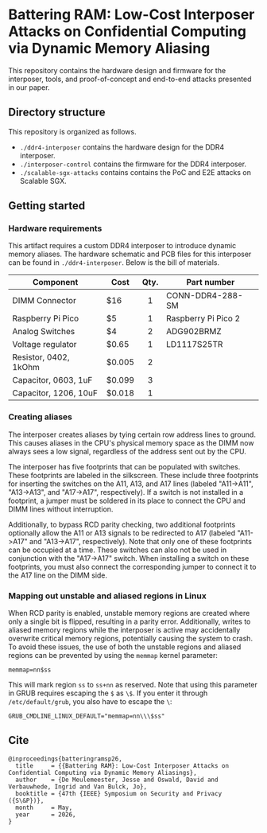 # Battering RAM: Low-Cost Interposer Attacks on Confidential Computing via Dynamic Memory Aliasing

This repository contains the hardware design and firmware for the interposer, tools, and proof-of-concept and end-to-end attacks presented in our paper.



## Directory structure

This repository is organized as follows.

* `./ddr4-interposer` contains the hardware design for the DDR4 interposer.
* `./interposer-control` contains the firmware for the DDR4 interposer.
* `./scalable-sgx-attacks` contains contains the PoC and E2E attacks on Scalable SGX.


## Getting started

### Hardware requirements

This artifact requires a custom DDR4 interposer to introduce dynamic memory aliases. The hardware schematic and PCB files for this interposer can be found in `./ddr4-interposer`. Below is the bill of materials.

| **Component**     | **Cost**  | **Qty.** | **Part number**        |
|-------------------|-------|:----:|---------------------|
| DIMM Connector    | $16   | 1    | CONN-DDR4-288-SM    |
| Raspberry Pi Pico | $5    | 1    | Raspberry Pi Pico 2 |
| Analog Switches   | $4    | 2    | ADG902BRMZ          |
| Voltage regulator | $0.65 | 1    | LD1117S25TR         |
| Resistor, 0402, 1kOhm     | $0.005 | 2    |            |
| Capacitor, 0603, 1uF      | $0.099 | 3    |            |
| Capacitor, 1206, 10uF     | $0.018 | 1    |            |

### Creating aliases

The interposer creates aliases by tying certain row address lines to ground. This causes aliases in the CPU's physical memory space as the DIMM now always sees a low signal, regardless of the address sent out by the CPU.

The interposer has five footprints that can be populated with switches. These footprints are labeled in the silkscreen. These include three footprints for inserting the switches on the A11, A13, and A17 lines (labeled "A11->A11", "A13->A13", and "A17->A17", respectively).
If a switch is not installed in a footprint, a jumper must be soldered in its place to connect the CPU and DIMM lines without interruption.

Additionally, to bypass RCD parity checking, two additional footprints optionally allow the A11 or A13 signals to be redirected to A17 (labeled "A11->A17" and "A13->A17", respectively).
Note that only one of these footprints can be occupied at a time. These switches can also not be used in conjunction with the "A17->A17" switch. When installing a switch on these footprints, you must also connect the corresponding jumper to connect it to the A17 line on the DIMM side.

### Mapping out unstable and aliased regions in Linux

When RCD parity is enabled, unstable memory regions are created where only a single bit is flipped, resulting in a parity error. Additionally, writes to aliased memory regions while the interposer is active may accidentally overwrite critical memory regions, potentially causing the system to crash.
To avoid these issues, the use of both the unstable regions and aliased regions can be prevented by using the `memmap` kernel parameter:
```
memmap=nn$ss
```
This will mark region `ss` to `ss+nn` as reserved. Note that using this parameter in GRUB requires escaping the `$` as `\$`. If you enter it through `/etc/default/grub`, you also have to escape the `\`:
```
GRUB_CMDLINE_LINUX_DEFAULT="memmap=nn\\\$ss"
```

## Cite

```
@inproceedings{batteringramsp26,
  title     = {{Battering RAM}: Low-Cost Interposer Attacks on Confidential Computing via Dynamic Memory Aliasings},
  author    = {De Meulemeester, Jesse and Oswald, David and Verbauwhede, Ingrid and Van Bulck, Jo},
  booktitle = {47th {IEEE} Symposium on Security and Privacy ({S\&P})},
  month     = May,
  year      = 2026,
}
```
